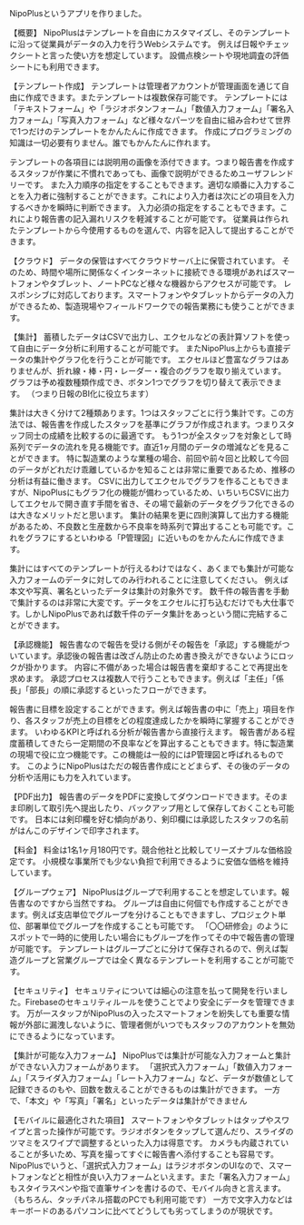 NipoPlusというアプリを作りました。

【概要】
NipoPlusはテンプレートを自由にカスタマイズし、そのテンプレートに沿って従業員がデータの入力を行うWebシステムです。
例えば日報やチェックシートと言った使い方を想定しています。
設備点検シートや現地調査の評価シートにも利用できます。

【テンプレート作成】
テンプレートは管理者アカウントが管理画面を通じて自由に作成できます。またテンプレートは複数保存可能です。
テンプレートには「テキストフォーム」や「ラジオボタンフォーム」「数値入力フォーム」「署名入力フォーム」「写真入力フォーム」など様々なパーツを自由に組み合わせて世界で1つだけのテンプレートをかんたんに作成できます。
作成にプログラミングの知識は一切必要有りません。誰でもかんたんに作れます。

テンプレートの各項目には説明用の画像を添付できます。つまり報告書を作成するスタッフが作業に不慣れであっても、画像で説明ができるためユーザフレンドリーです。
また入力順序の指定をすることもできます。適切な順番に入力することを入力者に強制することができます。これにより入力者は次にどの項目を入力するべきかを瞬時に判断できます。
入力必須の指定をすることもできます。これにより報告書の記入漏れリスクを軽減することが可能です。
従業員は作られたテンプレートから今使用するものを選んで、内容を記入して提出することができます。

【クラウド】
データの保管はすべてクラウドサーバ上に保管されています。
そのため、時間や場所に関係なくインターネットに接続できる環境があればスマートフォンやタブレット、ノートPCなど様々な機器からアクセスが可能です。
レスポンシブに対応しております。スマートフォンやタブレットからデータの入力ができるため、製造現場やフィールドワークでの報告業務にも使うことができます。

【集計】
蓄積したデータはCSVで出力し、エクセルなどの表計算ソフトを使って自由にデータ分析に利用することが可能です。
またNipoPlus上からも直接データの集計やグラフ化を行うことが可能です。
エクセルほど豊富なグラフはありませんが、折れ線・棒・円・レーダー・複合のグラフを取り揃えています。 グラフは予め複数種類作成でき、ボタン1つでグラフを切り替えて表示できます。
（つまり日報のBI化に役立ちます）

集計は大きく分けて2種類あります。1つはスタッフごとに行う集計です。この方法では、報告書を作成したスタッフを基準にグラフが作成されます。つまりスタッフ同士の成績を比較するのに最適です。
もう1つが全スタッフを対象として時系列でデータの流れを見る機能です。直近1ヶ月間のデータの増減などを見ることができます。
特に製造業のような業種の場合、前回や前々回と比較して今回のデータがどれだけ乖離しているかを知ることは非常に重要であるため、推移の分析は有益に働きます。
CSVに出力してエクセルでグラフを作ることもできますが、NipoPlusにもグラフ化の機能が備わっているため、いちいちCSVに出力してエクセルで開き直す手間を省き、その場で最新のデータをグラフ化できるのは大きなメリットだと思います。
集計の結果を更に四則演算して出力する機能があるため、不良数と生産数から不良率を時系列で算出することも可能です。これをグラフにするといわゆる「P管理図」に近いものをかんたんに作成できます。

集計にはすべてのテンプレートが行えるわけではなく、あくまでも集計が可能な入力フォームのデータに対してのみ行われることに注意してください。
例えば本文や写真、署名といったデータは集計の対象外です。
数千件の報告書を手動で集計するのは非常に大変です。データをエクセルに打ち込むだけでも大仕事です。しかしNipoPlusであれば数千件のデータ集計をあっという間に完結することができます。

【承認機能】
報告書なので報告を受ける側がその報告を「承認」する機能がついています。承認後の報告書は改ざん防止のため書き換えができないようにロックが掛かります。
内容に不備があった場合は報告書を棄却することで再提出を求めます。
承認プロセスは複数人で行うこともできます。例えば「主任」「係長」「部長」の順に承認するといったフローができます。

報告書に目標を設定することができます。例えば報告書の中に「売上」項目を作り、各スタッフが売上の目標をどの程度達成したかを瞬時に掌握することができます。
いわゆるKPIと呼ばれる分析が報告書から直接行えます。
報告書がある程度蓄積してきたら一定期間の不良率などを算出することもできます。特に製造業の現場で役に立つ機能です。この機能は一般的にはP管理図と呼ばれるものです。
このようにNipoPlusはただの報告書作成にとどまらず、その後のデータの分析や活用にも力を入れています。


【PDF出力】
報告書のデータをPDFに変換してダウンロードできます。そのまま印刷して取引先へ提出したり、バックアップ用として保存しておくことも可能です。
日本には剣印欄を好む傾向があり、剣印欄には承認したスタッフの名前がはんこのデザインで印字されます。

【料金】
料金は1名1ヶ月180円です。競合他社と比較してリーズナブルな価格設定です。
小規模な事業所でも少ない負担で利用できるように安価な価格を維持しています。

【グループウェア】
NipoPlusはグループで利用することを想定しています。報告書なのですから当然ですね。
グループは自由に何個でも作成することができます。例えば支店単位でグループを分けることもできますし、プロジェクト単位、部署単位でグループを作成することも可能です。
「〇〇研修会」のようにスポットで一時的に使用したい場合にもグループを作ってその中で報告書の管理が可能です。
テンプレートはグループごとに分けて保存されるので、例えば製造グループと営業グループでは全く異なるテンプレートを利用することが可能です。

【セキュリティ】
セキュリティについては細心の注意を払って開発を行いました。Firebaseのセキュリティルールを使うことでより安全にデータを管理できます。
万が一スタッフがNipoPlusの入ったスマートフォンを紛失しても重要な情報が外部に漏洩しないように、管理者側がいつでもスタッフのアカウントを無効にできるようになっています。


【集計が可能な入力フォーム】
NipoPlusでは集計が可能な入力フォームと集計ができない入力フォームがあります。
「選択式入力フォーム」「数値入力フォーム」「スライダ入力フォーム」「レート入力フォーム」など、データが数値として記録できるのもや、回数を数えることができるものは集計ができます。
一方で、「本文」や「写真」「署名」といったデータは集計ができません

【モバイルに最適化された項目】
スマートフォンやタブレットはタップやスワイプと言った操作が可能です。ラジオボタンをタップして選んだり、スライダのツマミをスワイプで調整するといった入力は得意です。
カメラも内蔵されていることが多いため、写真を撮ってすぐに報告書へ添付することも容易です。
NipoPlusでいうと、「選択式入力フォーム」はラジオボタンのUIなので、スマートフォンなどと相性が良い入力フォームといえます。また「署名入力フォーム」もスタイラスペンや指で直筆サインを書けるので、モバイル向きと言えます。
（もちろん、タッチパネル搭載のPCでも利用可能です）
一方で文字入力などはキーボードのあるパソコンに比べてどうしても劣ってしまうのが現状です。

